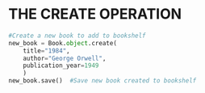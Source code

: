 # THE CREATE OPERATION

```python
#Create a new book to add to bookshelf
new_book = Book.object.create(
    title="1984", 
    author="George Orwell", 
    publication_year=1949
    )
new_book.save()  #Save new book created to bookshelf
```